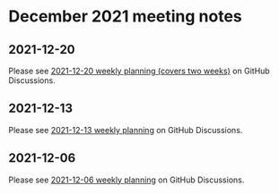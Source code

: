 # December 2021 meeting notes

## 2021-12-20

Please see [2021-12-20 weekly planning (covers two weeks)](https://github.com/centerofci/mathesar/discussions/905) on GitHub Discussions.

## 2021-12-13

Please see [2021-12-13 weekly planning](https://github.com/centerofci/mathesar/discussions/882) on GitHub Discussions.

## 2021-12-06

Please see [2021-12-06 weekly planning](https://github.com/centerofci/mathesar/discussions/866) on GitHub Discussions.
